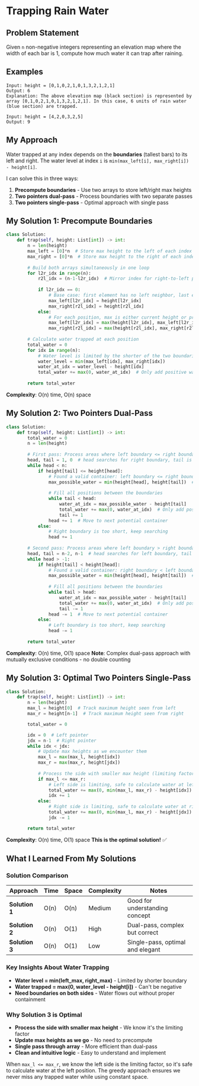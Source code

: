 # Trapping Rain Water

## Problem Statement
Given `n` non-negative integers representing an elevation map where the width of each bar is 1, compute how much water it can trap after raining.

## Examples
```
Input: height = [0,1,0,2,1,0,1,3,2,1,2,1]
Output: 6
Explanation: The above elevation map (black section) is represented by array [0,1,0,2,1,0,1,3,2,1,2,1]. In this case, 6 units of rain water (blue section) are trapped.

Input: height = [4,2,0,3,2,5]
Output: 9
```

## My Approach
Water trapped at any index depends on the **boundaries** (tallest bars) to its left and right. The water level at index `i` is `min(max_left[i], max_right[i]) - height[i]`.

I can solve this in three ways:
1. **Precompute boundaries** - Use two arrays to store left/right max heights
2. **Two pointers dual-pass** - Process boundaries with two separate passes
3. **Two pointers single-pass** - Optimal approach with single pass

## My Solution 1: Precompute Boundaries
```python
class Solution:
    def trap(self, height: List[int]) -> int:
        n = len(height)
        max_left = [0]*n  # Store max height to the left of each index
        max_right = [0]*n  # Store max height to the right of each index
        
        # Build both arrays simultaneously in one loop
        for l2r_idx in range(n):
            r2l_idx = (n-1-l2r_idx)  # Mirror index for right-to-left processing
            
            if l2r_idx == 0:
                # Base case: first element has no left neighbor, last element has no right neighbor
                max_left[l2r_idx] = height[l2r_idx]
                max_right[r2l_idx] = height[r2l_idx]
            else:
                # For each position, max is either current height or previous max
                max_left[l2r_idx] = max(height[l2r_idx], max_left[l2r_idx-1])
                max_right[r2l_idx] = max(height[r2l_idx], max_right[r2l_idx+1])
                
        # Calculate water trapped at each position
        total_water = 0
        for idx in range(n):
            # Water level is limited by the shorter of the two boundaries
            water_level = min(max_left[idx], max_right[idx])
            water_at_idx = water_level - height[idx]
            total_water += max(0, water_at_idx)  # Only add positive water (can't have negative)
        
        return total_water
```
**Complexity**: O(n) time, O(n) space

## My Solution 2: Two Pointers Dual-Pass
```python
class Solution:
    def trap(self, height: List[int]) -> int:
        total_water = 0
        n = len(height)
        
        # First pass: Process areas where left boundary <= right boundary
        head, tail = 1, 0  # head searches for right boundary, tail is left boundary
        while head < n:
            if height[tail] <= height[head]:
                # Found a valid container: left boundary <= right boundary
                max_possible_water = min(height[head], height[tail])  # Water level is limited by shorter boundary
                
                # Fill all positions between the boundaries
                while tail < head:
                    water_at_idx = max_possible_water - height[tail]
                    total_water += max(0, water_at_idx)  # Only add positive water
                    tail += 1
                head += 1  # Move to next potential container
            else:
                # Right boundary is too short, keep searching
                head += 1
                
        # Second pass: Process areas where left boundary > right boundary  
        head, tail = n-2, n-1  # head searches for left boundary, tail is right boundary
        while head > -1:
            if height[tail] < height[head]:
                # Found a valid container: right boundary < left boundary (covers remaining cases)
                max_possible_water = min(height[head], height[tail])  # Water level is limited by shorter boundary
                
                # Fill all positions between the boundaries
                while tail > head:
                    water_at_idx = max_possible_water - height[tail]
                    total_water += max(0, water_at_idx)  # Only add positive water
                    tail -= 1
                head -= 1  # Move to next potential container
            else:
                # Left boundary is too short, keep searching
                head -= 1
        
        return total_water
```
**Complexity**: O(n) time, O(1) space
**Note**: Complex dual-pass approach with mutually exclusive conditions - no double counting

## My Solution 3: Optimal Two Pointers Single-Pass
```python
class Solution:
    def trap(self, height: List[int]) -> int:
        n = len(height)
        max_l = height[0]  # Track maximum height seen from left
        max_r = height[n-1]  # Track maximum height seen from right

        total_water = 0

        idx = 0  # Left pointer
        jdx = n-1  # Right pointer
        while idx < jdx:
            # Update max heights as we encounter them
            max_l = max(max_l, height[idx])
            max_r = max(max_r, height[jdx])
            
            # Process the side with smaller max height (limiting factor)
            if max_l <= max_r:
                # Left side is limiting, safe to calculate water at left position
                total_water += max(0, min(max_l, max_r) - height[idx])
                idx += 1
            else:
                # Right side is limiting, safe to calculate water at right position
                total_water += max(0, min(max_l, max_r) - height[jdx])
                jdx -= 1

        return total_water
```
**Complexity**: O(n) time, O(1) space
**This is the optimal solution!** ✅

## What I Learned From My Solutions

### Solution Comparison
| Approach | Time | Space | Complexity | Notes |
|----------|------|-------|------------|-------|
| **Solution 1** | O(n) | O(n) | Medium | Good for understanding concept |
| **Solution 2** | O(n) | O(1) | High | Dual-pass, complex but correct |
| **Solution 3** | O(n) | O(1) | Low | Single-pass, optimal and elegant |

### Key Insights About Water Trapping
- **Water level = min(left_max, right_max)** - Limited by shorter boundary
- **Water trapped = max(0, water_level - height[i])** - Can't be negative
- **Need boundaries on both sides** - Water flows out without proper containment

### Why Solution 3 is Optimal
- **Process the side with smaller max height** - We know it's the limiting factor
- **Update max heights as we go** - No need to precompute
- **Single pass through array** - More efficient than dual-pass
- **Clean and intuitive logic** - Easy to understand and implement

When `max_l <= max_r`, we know the left side is the limiting factor, so it's safe to calculate water at the left position. The greedy approach ensures we never miss any trapped water while using constant space.